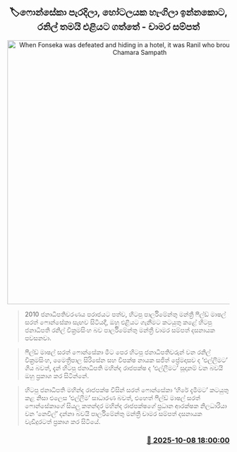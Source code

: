 <p align='center'><b><h2 align='center' title='When Fonseka was defeated and hiding in a hotel, it was Ranil who brought him out - Chamara Sampath'>🏷ෆොන්සේකා පැරදිලා, හෝටලයක හැංගිලා ඉන්නකොට, රනිල් තමයි එළියට ගත්තේ - චාමර සම්පත්</h2></b></p>
<p align='center'><img src='https://helakuru.sgp1.cdn.digitaloceanspaces.com/esana/images/lib/chamara-sampath-dasanayake-parliment-budget.jpg' width='600' alt='When Fonseka was defeated and hiding in a hotel, it was Ranil who brought him out - Chamara Sampath'></p>

> 2010 ජනාධිපතිවරණය පරාජයට පත්ව, හිටපු පාර්ලිමේන්තු මන්ත්‍රී ‍ෆීල්ඩ් මාෂල් සරත් ෆොන්සේකා සැඟව සිටියදී, ඔහු එළියට ගැනීමට කටයුතු කළේ හිටපු ජනාධිපති රනිල් වික්‍රමසිංහ බව පාර්ලිමේන්තු මන්ත්‍රී චාමර සම්පත් දසනායක පවසනවා.

> ෆීල්ඩ් මාෂල් සරත් ෆොන්සේකා මීට පෙර හිටපු ජනාධිපතිවරුන් වන රනිල් වික්‍රමසිංහ, මෛත්‍රීපාල සිරිසේන සහ විපක්ෂ නායක සජිත් ප්‍රේමදාසව ද ‘එල්ලීමට’ ගිය බවත්, දැන් හිටපු ජනාධිපති මහින්ද රාජපක්ෂ ද ‘එල්ලීමට’ සූදානම් වන බවයි ඔහු ප්‍රකාශ කර සිටින්නේ.

> හිටපු ජනාධිපති මහින්ද රාජපක්ෂ විසින් සරත් ෆොන්සේකා ‘හිරේ දැමීමට’ කටයුතු කළ නිසා එලෙස ‘එල්ලීම’ සාධාරණ බවත්, එහෙත් ෆීල්ඩ් මාෂල් සරත් ෆොන්සේකාගේ සියලු කතන්දර මහින්ද රාජපක්ෂ‍ගේ ප්‍රධාන ආරක්ෂක නිලධාරියා වන ‘නෙවිල්’ දන්නා බවයි පාර්ලිමේන්තු මන්ත්‍රී චාමර සම්පත් දසනායක වැඩිදුරටත් ප්‍රකාශ කර සිටියේ.



<h3 align='right'><a href='https://www.helakuru.lk/esana/p/114315/'>📅 2025-10-08 18:00:00</a></h3>
